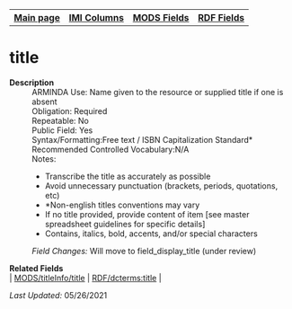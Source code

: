 <html>

<body>
<table style="width:100%">
  <tr>
    <th><a href="index.md">Main page</a></th>
	<th><a href="IMI.md">IMI Columns</a></th>
    <th><a href="MODS.md">MODS Fields</a></th>
    <th><a href="RDF.md">RDF Fields</a></th>
  </tr>
</table>

<h1>title</h1>
<dl>
  <dt><b>Description</b></dt>
  <dd>ARMINDA Use: Name given to the resource or supplied title if one is absent</dd>
  <dd>Obligation: Required
  <dd>Repeatable: No</dd>
  <dd>Public Field: Yes</dd>
  <dd>Syntax/Formatting:Free text / ISBN Capitalization Standard*</dd>
  <dd>Recommended Controlled Vocabulary:N/A</dd>
  <dd>Notes: 
	<ul>
		<li>Transcribe the title as accurately as possible</li>
		<li>Avoid unnecessary punctuation (brackets, periods, quotations, etc)</li>
		<li>*Non-english titles conventions may vary</li>
		<li>If no title provided, provide content of item [see master spreadsheet guidelines for specific details]</li>
		<li>Contains, italics, bold,  accents, and/or special characters</li>
	</ul>
  </dd>
  <dd><i>Field Changes: </i> Will move to field_display_title (under review) </dd>
  </dt>
  <dl>
	<dt><b>Related Fields</b></dt>
		| <a href="mods.titleInfotitle.md">MODS/titleInfo/title</a> | <a href="rdf.dcterms.title.md">RDF/dcterms:title</a> |
</dl>
</dl>
<p><i>Last Updated: </i>05/26/2021</p>
</body>
</html>